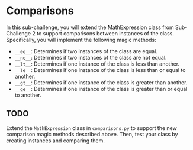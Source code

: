 # Comparisons

In this sub-challenge, you will extend the MathExpression class from Sub-Challenge 2 to support comparisons between instances of the class. Specifically, you will implement the following magic methods:

- `__eq__`: Determines if two instances of the class are equal.
- `__ne__`: Determines if two instances of the class are not equal.
- `__lt__`: Determines if one instance of the class is less than another.
- `__le__`: Determines if one instance of the class is less than or equal to another.
- `__gt__`: Determines if one instance of the class is greater than another.
- `__ge__`: Determines if one instance of the class is greater than or equal to another.

## TODO

Extend the `MathExpression` class in `comparisons.py` to support the new comparison magic methods described above. Then, test your class by creating instances and comparing them.
